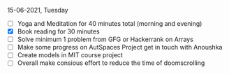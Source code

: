 15-06-2021, Tuesday

- [ ] Yoga and Meditation for 40 minutes total (morning and evening)
- [X] Book reading for 30 minutes
- [ ] Solve minimum 1 problem from GFG or Hackerrank on Arrays
- [ ] Make some progress on AutSpaces Project get in touch with Anoushka
- [ ] Create models in MIT course project
- [ ] Overall make consious effort to reduce the time of doomscrolling
